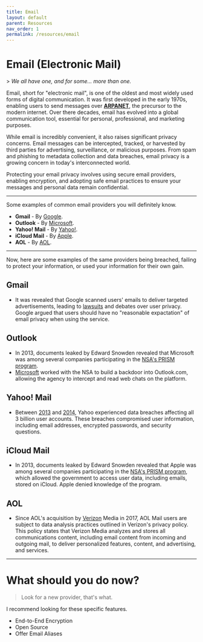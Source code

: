 ```yaml
---
title: Email
layout: default
parent: Resources
nav_order: 1
permalink: /resources/email
---
```


<h1><b><b>Email (Electronic Mail)</b></b></h1>
> <i>We all have one, and for some... more than one.</i>

<br>

Email, short for "electronic mail", is one of the oldest and most widely used forms of digital communication.
It was first developed in the early 1970s, enabling users to send messages over [**ARPANET**](https://en.wikipedia.org/wiki/ARPANET), the precursor to
the modern internet. Over there decades, email has evolved into a global communication tool, essential for personal, professional, and marketing purposes.

While email is incredibly convenient, it also raises significant privacy concerns. Email messages can be intercepted, tracked, or harvested by third parties for
advertising, surveillance, or malicious purposes. From spam and phishing to metadata collection and data breaches, email privacy is a growing concern in today's
interconnected world.

Protecting your email privacy involves using secure email providers, enabling encryption, and adopting safe email practices
to ensure your messages and personal data remain confidential.

---

Some examples of common email providers you will definitely know.
* **Gmail** - By [Google](https://www.google.com/).
* **Outlook** - By [Microsoft](https://www.microsoft.com/en-us/).
* **Yahoo! Mail** - By [Yahoo!](https://www.yahoo.com/).
* **iCloud Mail** - By [Apple](https://www.apple.com/).
* **AOL** - By [AOL](https://www.aol.com/).

---

Now, here are some examples of the same providers being breached, failing to protect your information, or used your information for their own gain.

<h2>Gmail</h2>

* It was revealed that Google scanned users' emails to deliver targeted advertisements, leading to [lawsuits](https://en.wikipedia.org/wiki/Gmail#Lawsuits) and debates over user privacy.
Google argued that users should have no "reasonable expactation" of email privacy when using the service.

<h2>Outlook</h2>

* In 2013, documents leaked by Edward Snowden revealed that Microsoft was among several companies participating in the [NSA's PRISM program](https://en.wikipedia.org/wiki/PRISM).
* [Microsoft](https://www.theguardian.com/world/2013/jul/11/microsoft-nsa-collaboration-user-data) worked with the NSA to build a backdoor into Outlook.com, allowing the agency to intercept and read web chats on the platform.

<h2>Yahoo! Mail</h2>

* Between [2013](https://en.wikipedia.org/wiki/Yahoo_data_breaches#August_2013:_breach) and [2014](https://en.wikipedia.org/wiki/Yahoo_data_breaches#Late_2014:_breach), Yahoo experienced data breaches affecting all 3 billion user accounts. These breaches compromised user information,
including email addresses, encrypted passwords, and security questions.

<h2>iCloud Mail</h2>

* In 2013, documents leaked by Edward Snowden revealed that Apple was among several companies participating in the [NSA's PRISM program](https://en.wikipedia.org/wiki/PRISM), 
which allowed the government to access user data, including emails, stored on iCloud. Apple denied knowledge of the program.

<h2>AOL</h2>

* Since AOL's acquisition by [Verizon](https://en.wikipedia.org/wiki/Verizon#Privacy) Media in 2017, AOL Mail users are subject to data analysis practices
outlined in Verizon's privacy policy. This policy states that Verizon Media analyzes and stores all communications content, including email content from incoming
and outgoing mail, to deliver personalized features, content, and advertising, and services.

---

<h1><b><b>What should you do now?</b></b></h1>

> Look for a new provider, that's what.

I recommend looking for these specific features.

* End-to-End Encryption
* Open Source
* Offer Email Aliases
